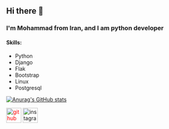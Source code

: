 ## Hi there 👋

### I'm Mohammad from Iran, and I am python developer

#### Skills: 
* Python
* Django
* Flak
* Bootstrap
* Linux
* Postgresql



[![Anurag's GitHub stats](https://github-readme-stats.vercel.app/api?username=Ayazadeh)](https://github.com/anuraghazra/github-readme-stats)


[<img src='https://cdn.jsdelivr.net/npm/simple-icons@3.0.1/icons/github.svg' alt='github' height='40' style="color:red;">](https://github.com/Ayazadeh)  [<img src='https://cdn.jsdelivr.net/npm/simple-icons@3.0.1/icons/instagram.svg' alt='instagram' height='40'>](https://www.instagram.com/m.ayazadeh/)  
